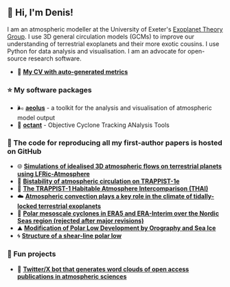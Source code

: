 ## :wave: Hi, I'm Denis!

I am an atmospheric modeller at the University of Exeter's [Exoplanet Theory Group](https://exoclimatology.com). I use 3D general circulation models (GCMs) to improve our understanding of terrestrial exoplanets and their more exotic cousins.
I use Python for data analysis and visualisation. I am an advocate for open-source research software.

- :page_facing_up: **[My CV with auto-generated metrics](https://github.com/dennissergeev/cv)**

### :star: My software packages

- :wind_face: **[aeolus](https://github.com/exoclim/aeolus)** - a toolkit for the analysis and visualisation of atmospheric model output
- :compass: **[octant](https://github.com/dennissergeev/octant)** - Objective Cyclone Tracking ANalysis Tools

### :scroll: The code for reproducing all my first-author papers is hosted on GitHub

- :globe_with_meridians: **[Simulations of idealised 3D atmospheric flows on terrestrial planets using LFRic-Atmosphere](https://github.com/dennissergeev/lfric_exo_bench_code)**
- :twisted_rightwards_arrows: **[Bistability of atmospheric circulation on TRAPPIST-1e](https://github.com/dennissergeev/t1e_bistability_code)**
- :ramen: **[The TRAPPIST-1 Habitable Atmosphere Intercomparison (THAI)](https://github.com/projectcuisines/thai_trilogy_code)**
- :cloud: **[Atmospheric convection plays a key role in the climate of tidally-locked terrestrial exoplanets](https://github.com/dennissergeev/exoconvection-apj-2020)**
- :ghost: **[Polar mesoscale cyclones in ERA5 and ERA-Interim over the Nordic Seas region (rejected after major revisions)](https://github.com/dennissergeev/mc_era5)**
- :mountain: **[Modification of Polar Low Development by Orography and Sea Ice](https://github.com/dennissergeev/mplosi)**
- :cyclone: **[Structure of a shear-line polar low](https://github.com/dennissergeev/structure-of-a-shear-line-polar-low-notebooks)**

### :tada: Fun projects
- :robot: **[Twitter/X bot that generates word clouds of open access publications in atmospheric sciences](https://github.com/dennissergeev/atmosscibot)**
